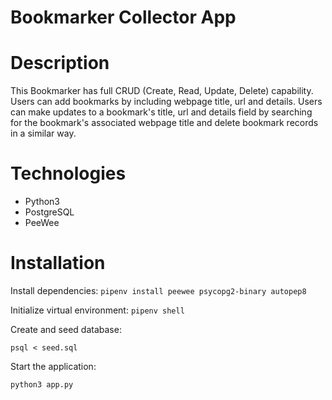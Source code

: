 # Bookmarker Collector App

# Description

This Bookmarker has full CRUD (Create, Read, Update, Delete) capability. Users can add bookmarks by including webpage title, url and details. Users can make updates to a bookmark's title, url and details field by searching for the bookmark's associated webpage title and delete bookmark records in a similar way.

# Technologies

- Python3
- PostgreSQL
- PeeWee

# Installation

Install dependencies:
`pipenv install peewee psycopg2-binary autopep8`

Initialize virtual environment:
`pipenv shell`

Create and seed database:

`psql < seed.sql`

Start the application:

`python3 app.py`
